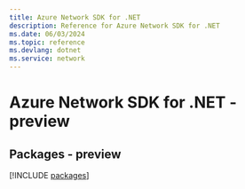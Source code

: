 ```yaml
---
title: Azure Network SDK for .NET
description: Reference for Azure Network SDK for .NET
ms.date: 06/03/2024
ms.topic: reference
ms.devlang: dotnet
ms.service: network
---
```

# Azure Network SDK for .NET - preview
## Packages - preview
[!INCLUDE [packages](network-index.md)]